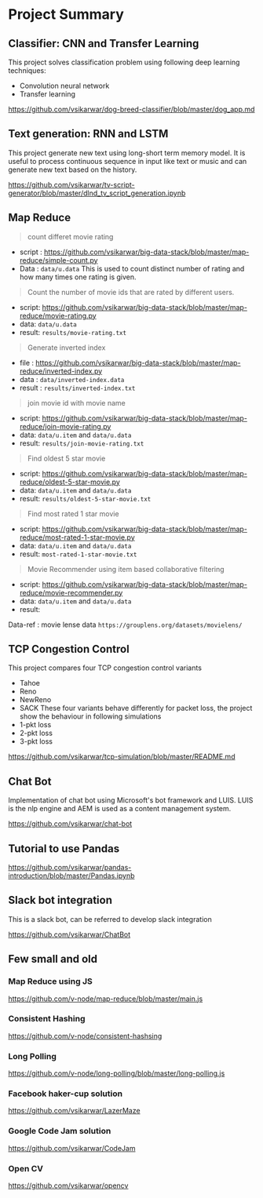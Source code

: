 # Project Summary

## Classifier: CNN and Transfer Learning

This project solves classification problem using following deep learning techniques:
- Convolution neural network
- Transfer learning

<https://github.com/vsikarwar/dog-breed-classifier/blob/master/dog_app.md>

## Text generation: RNN and LSTM

This project generate new text using long-short term memory model. It is useful to process continuous sequence in input like text or music and can generate new text based on the history.

<https://github.com/vsikarwar/tv-script-generator/blob/master/dlnd_tv_script_generation.ipynb>

## Map Reduce

> count differet movie rating
- script : <https://github.com/vsikarwar/big-data-stack/blob/master/map-reduce/simple-count.py>
- Data : `data/u.data`
This is used to count distinct number of rating and how many times one rating is given.

> Count the number of movie ids that are rated by different users.
- script: <https://github.com/vsikarwar/big-data-stack/blob/master/map-reduce/movie-rating.py>
- data: `data/u.data`
- result: `results/movie-rating.txt`

> Generate inverted index
- file : <https://github.com/vsikarwar/big-data-stack/blob/master/map-reduce/inverted-index.py>
- data : `data/inverted-index.data`
- result : `results/inverted-index.txt`

> join movie id with movie name
- script: <https://github.com/vsikarwar/big-data-stack/blob/master/map-reduce/join-movie-rating.py>
- data: `data/u.item` and `data/u.data`
- result: `results/join-movie-rating.txt`

> Find oldest 5 star movie
- script: <https://github.com/vsikarwar/big-data-stack/blob/master/map-reduce/oldest-5-star-movie.py>
- data: `data/u.item` and `data/u.data`
- result: `results/oldest-5-star-movie.txt`

> Find most rated 1 star movie
- script: <https://github.com/vsikarwar/big-data-stack/blob/master/map-reduce/most-rated-1-star-movie.py>
- data: `data/u.item` and `data/u.data`
- result: `most-rated-1-star-movie.txt`

> Movie Recommender using item based collaborative filtering
- script: <https://github.com/vsikarwar/big-data-stack/blob/master/map-reduce/movie-recommender.py>
- data: `data/u.item` and `data/u.data`
- result:

Data-ref : movie lense data `https://grouplens.org/datasets/movielens/`

## TCP Congestion Control

This project compares four TCP congestion control variants
- Tahoe
- Reno
- NewReno
- SACK
These four variants behave differently for packet loss, the project show the behaviour in following simulations
- 1-pkt loss
- 2-pkt loss
- 3-pkt loss

<https://github.com/vsikarwar/tcp-simulation/blob/master/README.md>

## Chat Bot

Implementation of chat bot using Microsoft's bot framework and LUIS.
LUIS is the nlp engine and AEM is used as a content management system.

<https://github.com/vsikarwar/chat-bot>

## Tutorial to use Pandas
<https://github.com/vsikarwar/pandas-introduction/blob/master/Pandas.ipynb>

## Slack bot integration
This is a slack bot, can be referred to develop slack integration

<https://github.com/vsikarwar/ChatBot>

## Few small and old

### Map Reduce using JS
<https://github.com/v-node/map-reduce/blob/master/main.js>

### Consistent Hashing
<https://github.com/v-node/consistent-hashsing>

### Long Polling
<https://github.com/v-node/long-polling/blob/master/long-polling.js>

### Facebook haker-cup solution
<https://github.com/vsikarwar/LazerMaze>

### Google Code Jam solution
<https://github.com/vsikarwar/CodeJam>

### Open CV
<https://github.com/vsikarwar/opencv>
